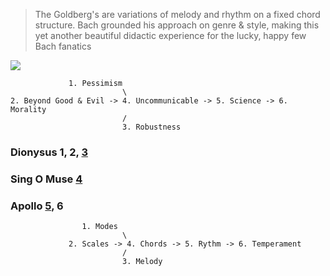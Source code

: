 > The Goldberg's are variations of melody and rhythm on a fixed chord structure. Bach grounded his approach on genre & style, making this yet another beautiful didactic experience for the lucky, happy few Bach fanatics

                 
![](https://www.themusicstand.com/v/vspfiles/photos/599847-2.jpg)     



                 1. Pessimism
                             \
    2. Beyond Good & Evil -> 4. Uncommunicable -> 5. Science -> 6. Morality
                             /
                             3. Robustness

### Dionysus 1, 2, [3](https://en.wikipedia.org/wiki/Wolfgang_Amadeus_Mozart)
### Sing O Muse [4](https://en.wikipedia.org/wiki/Johann_Sebastian_Bach)
### Apollo [5](https://en.wikipedia.org/wiki/George_Frideric_Handel), 6


                    1. Modes
                             \
                 2. Scales -> 4. Chords -> 5. Rythm -> 6. Temperament
                             /
                             3. Melody
